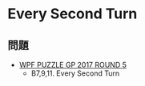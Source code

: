 # Every Second Turn

## 問題
- [WPF PUZZLE GP 2017 ROUND 5](../questions/wpfpgp2017_5.md)
	- B7,9,11. Every Second Turn
